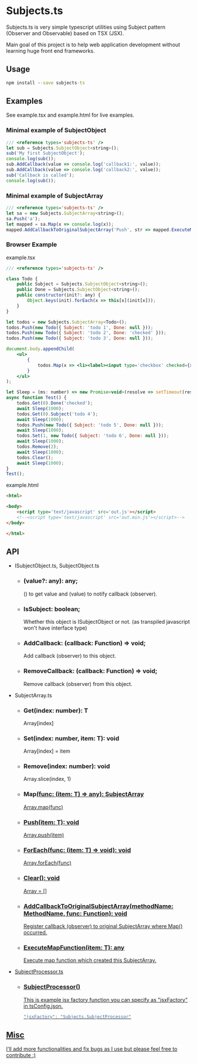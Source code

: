 # Subjects.ts

Subjects.ts is very simple typescript utilities using Subject pattern (Observer and Observable) based on TSX (JSX).

Main goal of this project is to help web application development without learning huge front end frameworks.

## Usage

```cmd
npm install --save subjects-ts
```

## Examples

See example.tsx and example.html for live examples.

### Minimal example of SubjectObject

```js
/// <reference types='subjects-ts' />
let sub = Subjects.SubjectObject<string>();
sub('My first SubjectObject');
console.log(sub());
sub.AddCallback(value => console.log('callback1:', value));
sub.AddCallback(value => console.log('callback2:', value));
sub('Callback is called');
console.log(sub());
```

### Minimal example of SubjectArray

```js
/// <reference types='subjects-ts' />
let sa = new Subjects.SubjectArray<string>();
sa.Push('a');
let mapped = sa.Map(x => console.log(x));
mapped.AddCallbackToOriginalSubjectArray('Push', str => mapped.ExecuteMapFunction(str));
```

### Browser Example
example.tsx
```jsx
/// <reference types='subjects-ts' />

class Todo {
	public Subject = Subjects.SubjectObject<string>();
	public Done = Subjects.SubjectObject<string>();
	public constructor(init?: any) {
		Object.keys(init).forEach(x => this[x](init[x]));
	}
}

let todos = new Subjects.SubjectArray<Todo>();
todos.Push(new Todo({ Subject: 'todo 1', Done: null }));
todos.Push(new Todo({ Subject: 'todo 2', Done: 'checked' }));
todos.Push(new Todo({ Subject: 'todo 3', Done: null }));

document.body.appendChild(
	<ul>
		{
			todos.Map(x => <li><label><input type='checkbox' checked={x.Done} />{x.Subject}</label></li>)
		}
	</ul>
);

let Sleep = (ms: number) => new Promise<void>(resolve => setTimeout(resolve, ms));
async function Test() {
	todos.Get(0).Done('checked');
	await Sleep(1000);
	todos.Get(0).Subject('todo 4');
	await Sleep(1000);
	todos.Push(new Todo({ Subject: 'todo 5', Done: null }));
	await Sleep(1000);
	todos.Set(1, new Todo({ Subject: 'todo 6', Done: null }));
	await Sleep(1000);
	todos.Remove(2);
	await Sleep(1000);
	todos.Clear();
	await Sleep(1000);
}
Test();
```
example.html
```html
<html>

<body>
	<script type='text/javascript' src='out.js'></script>
	<!--<script type='text/javascript' src='out.min.js'></script>-->
</body>

</html>
```

## API

* ISubjectObject.ts, SubjectObject.ts
	* ### (value?: any): any;
		() to get value and (value) to notify callback (observer).
	* ### IsSubject: boolean;
		Whether this object is ISubjectObject or not. (as transpiled javascript won't have interface type)
	* ### AddCallback: (callback: Function) => void;
		Add callback (observer) to this object.
	* ### RemoveCallback: (callback: Function) => void;
		Remove callback (observer) from this object.
* SubjectArray.ts
	* ### Get(index: number): T
		Array[index]
	* ### Set(index: number, item: T): void
		Array[index] = item
	* ### Remove(index: number): void
		Array.slice(index, 1)
	* ### Map<U>(func: (item: T) => any): SubjectArray<U>
		Array.map(func)
	* ### Push(item: T): void
		Array.push(item)
	* ### ForEach(func: (item: T) => void): void
		Array.forEach(func)
	* ### Clear(): void
		Array = []
	* ### AddCallbackToOriginalSubjectArray(methodName: MethodName, func: Function): void
		Register callback (observer) to original SubjectArray where Map() occurred.
	* ### ExecuteMapFunction(item: T): any
		Execute map function which created this SubjectArray.
* SubjectProcessor.ts

	* ### SubjectProcessor()
		This is example jsx factory function you can specify as "jsxFactory" in tsConfig.json.
		```js
		"jsxFactory": "Subjects.SubjectProcessor"
		```

## Misc

I'll add more functionalities and fix bugs as I use but please feel free to contribute :)